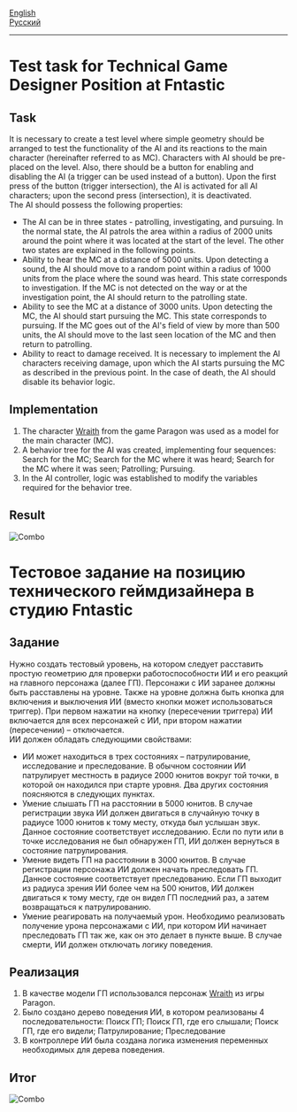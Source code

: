 [English](#test-task-for-technical-game-designer-position-at-fntastic)  
[Русский](#тестовое-задание-на-позицию-технического-геймдизайнера-в-студию-fntastic)

---

# Test task for Technical Game Designer Position at Fntastic

## Task

It is necessary to create a test level where simple geometry should be arranged to test the functionality of the AI and its reactions to the main character (hereinafter referred to as MC). Characters with AI should be pre-placed on the level. Also, there should be a button for enabling and disabling the AI (a trigger can be used instead of a button). Upon the first press of the button (trigger intersection), the AI is activated for all AI characters; upon the second press (intersection), it is deactivated.  
The AI should possess the following properties:

- The AI can be in three states - patrolling, investigating, and pursuing. In the normal state, the AI patrols the area within a radius of 2000 units around the point where it was located at the start of the level. The other two states are explained in the following points.  
- Ability to hear the MC at a distance of 5000 units. Upon detecting a sound, the AI should move to a random point within a radius of 1000 units from the place where the sound was heard. This state corresponds to investigation. If the MC is not detected on the way or at the investigation point, the AI should return to the patrolling state.
- Ability to see the MC at a distance of 3000 units. Upon detecting the MC, the AI should start pursuing the MC. This state corresponds to pursuing. If the MC goes out of the AI's field of view by more than 500 units, the AI should move to the last seen location of the MC and then return to patrolling.
- Ability to react to damage received. It is necessary to implement the AI characters receiving damage, upon which the AI starts pursuing the MC as described in the previous point. In the case of death, the AI should disable its behavior logic.

## Implementation

1. The character [Wraith](https://www.unrealengine.com/marketplace/en-US/product/paragon-wraith) from the game Paragon was used as a model for the main character (MC).
2. A behavior tree for the AI was created, implementing four sequences: Search for the MC; Search for the MC where it was heard; Search for the MC where it was seen; Patrolling; Pursuing.
3. In the AI controller, logic was established to modify the variables required for the behavior tree.

## Result

![Combo](Asset/Result.gif)


# Тестовое задание на позицию технического геймдизайнера в студию Fntastic

## Задание

Нужно создать тестовый уровень, на котором следует расставить простую геометрию для проверки работоспособности ИИ и его реакций на главного персонажа (далее ГП). Персонажи с ИИ заранее должны быть расставлены на уровне. Также на уровне должна быть кнопка для включения и выключения ИИ (вместо кнопки может использоваться триггер). При первом нажатии на кнопку (пересечении триггера) ИИ включается для всех персонажей с ИИ, при втором нажатии (пересечении) – отключается.  
ИИ должен обладать следующими свойствами:

- ИИ может находиться в трех состояниях – патрулирование, исследование и преследование. В обычном состоянии ИИ патрулирует местность в радиусе 2000 юнитов вокруг той точки, в которой он находился при старте уровня. Два других состояния поясняются в следующих пунктах.
- Умение слышать ГП на расстоянии в 5000 юнитов. В случае регистрации звука ИИ должен двигаться в случайную точку в радиусе 1000 юнитов к тому месту, откуда был услышан звук. Данное состояние соответствует исследованию. Если по пути или в точке исследования не был обнаружен ГП, ИИ должен вернуться в состояние патрулирования.
- Умение видеть ГП на расстоянии в 3000 юнитов. В случае регистрации персонажа ИИ должен начать преследовать ГП. Данное состояние соответствует преследованию. Если ГП выходит из радиуса зрения ИИ более чем на 500 юнитов, ИИ должен двигаться к тому месту, где он видел ГП последний раз, а затем возвращаться к патрулированию.
- Умение реагировать на получаемый урон. Необходимо реализовать получение урона персонажами с ИИ, при котором ИИ начинает преследовать ГП так же, как он это делает в пункте выше. В случае смерти, ИИ должен отключать логику поведения.

## Реализация

1. В качестве модели ГП использовался персонаж [Wraith](https://www.unrealengine.com/marketplace/en-US/product/paragon-wraith) из игры Paragon.
2. Было создано дерево поведения ИИ, в котором реализованы 4 последовательности: Поиск ГП; Поиск ГП, где его слышали; Поиск ГП, где его видели; Патрулирование; Преследование
3. В контроллере ИИ была создана логика изменения переменных необходимых для дерева поведения.

## Итог

![Combo](Asset/Result.gif)

